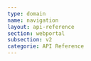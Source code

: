 ```yaml
---
type: domain
name: navigation
layout: api-reference
section: webportal
subsection: v2
categorie: API Reference
---
```


